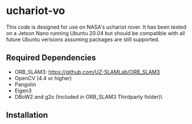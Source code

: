# uchariot-vo

This code is designed for use on NASA's uchariot rover. It has been tested on a Jetson Nano running Ubuntu 20.04 but should be compatible with all future Ubuntu verisions assuming packages are still supported.

## Required Dependencies
* ORB_SLAM3: https://github.com/UZ-SLAMLab/ORB_SLAM3
* OpenCV (4.4 or higher)
* Pangolin
* Eigen3
* DBoW2 and g2o (Included in ORB_SLAM3 Thirdparty folder)\

## Installation
